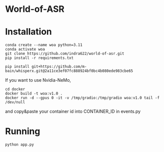 # World-of-ASR


# Installation


```
conda create --name woa python=3.11
conda activate woa
git clone https://github.com/indra622/world-of-asr.git
pip install -r requirements.txt
```
```
pip install git+https://github.com/m-bain/whisperx.git@2a11ce3ef07fc888924bf0bc4b080ede983cbe65
```

If you want to use Nvidia-NeMo,
```
cd docker
docker build -t woa:v1.0 .
docker run -d --gpus 0 -it -v /tmp/gradio:/tmp/gradio woa:v1.0 tail -f /dev/null

```
and copy&paste your container id into CONTAINER_ID in events.py 

# Running

```
python app.py
```


